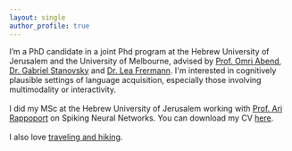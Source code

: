 ```yaml
---
layout: single
author_profile: true
---
```


I’m a PhD candidate in a joint Phd program at the Hebrew University of Jerusalem and the University of Melbourne, advised by
<a href="https://www.cs.huji.ac.il/~oabend/" target="_blank">Prof. Omri Abend</a>,
<a href="https://gabrielstanovsky.github.io/" target="_blank">Dr. Gabriel Stanovsky</a> and
<a href="https://www.frermann.de/" target="_blank">Dr. Lea Frermann</a>.
I'm interested in cognitively plausible settings of language acquisition, especially those involving multimodality or interactivity.
<br>
<br>
I did my MSc at the Hebrew University of Jerusalem working with <a href="https://www.cs.huji.ac.il/w~arir/" target="_blank">Prof. Ari Rappoport</a>
on Spiking Neural Networks. You can download my CV <a href="/assets/docs/cv.pdf">here</a>.
<br>
<br>
I also love <a href="travel_photos" target="_blank">traveling and hiking</a>.